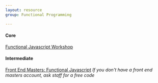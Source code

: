 ```yaml
---
layout: resource
group: Functional Programming

---
```

<!-- General resources go here -->

#### Core

[Functional Javascript Workshop](https://github.com/timoxley/functional-javascript-workshop)

#### Intermediate

[Front End Masters: Functional Javascript](https://frontendmasters.com/courses/functional-javascript/)
*If you don't have a front end masters account, ask staff for a free code*

<!-- #### Advanced -->

<!-- #### Jedi -->
